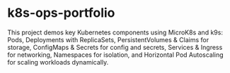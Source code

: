 # k8s-ops-portfolio
This project demos key Kubernetes components using MicroK8s and k9s: Pods, Deployments with ReplicaSets, PersistentVolumes &amp; Claims for storage, ConfigMaps &amp; Secrets for config and secrets, Services &amp; Ingress for networking, Namespaces for isolation, and Horizontal Pod Autoscaling for scaling workloads dynamically.
